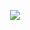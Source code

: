 <p align="center">
<img src="https://capsule-render.vercel.app/api?text=Hello%20%F0%9F%8C%8D!,%20this%20is%20Mine%20&animation=fadeIn&type=waving&color=gradient&height=100"/>
</p>
